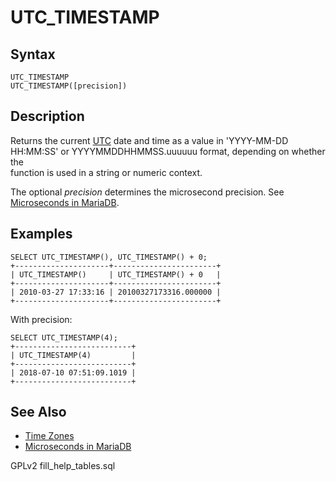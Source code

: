 # UTC\_TIMESTAMP

## Syntax

```
UTC_TIMESTAMP
UTC_TIMESTAMP([precision])
```

## Description

Returns the current [UTC](../../data-types/string-data-types/character-sets/internationalization-and-localization/coordinated-universal-time.md) date and time as a value in 'YYYY-MM-DD\
HH:MM:SS' or YYYYMMDDHHMMSS.uuuuuu format, depending on whether the\
function is used in a string or numeric context.

The optional _precision_ determines the microsecond precision. See [Microseconds in MariaDB](microseconds-in-mariadb.md).

## Examples

```
SELECT UTC_TIMESTAMP(), UTC_TIMESTAMP() + 0;
+---------------------+-----------------------+
| UTC_TIMESTAMP()     | UTC_TIMESTAMP() + 0   |
+---------------------+-----------------------+
| 2010-03-27 17:33:16 | 20100327173316.000000 |
+---------------------+-----------------------+
```

With precision:

```
SELECT UTC_TIMESTAMP(4);
+--------------------------+
| UTC_TIMESTAMP(4)         |
+--------------------------+
| 2018-07-10 07:51:09.1019 |
+--------------------------+
```

## See Also

* [Time Zones](../../data-types/string-data-types/character-sets/internationalization-and-localization/time-zones.md)
* [Microseconds in MariaDB](microseconds-in-mariadb.md)

GPLv2 fill\_help\_tables.sql
